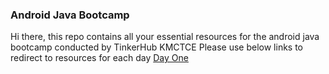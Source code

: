 ### Android Java Bootcamp
Hi there, this repo contains all your essential resources for the android java bootcamp conducted by TinkerHub KMCTCE
Please use below links to redirect to resources for each day
[Day One]('')

